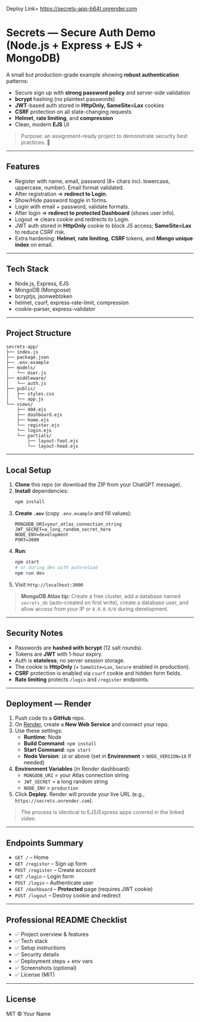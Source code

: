 Deploy Link= https://secrets-app-b64t.onrender.com

# Secrets — Secure Auth Demo (Node.js + Express + EJS + MongoDB)

A small but production-grade example showing **robust authentication** patterns:

- Secure sign up with **strong password policy** and server-side validation
- **bcrypt** hashing (no plaintext passwords)
- **JWT**-based auth stored in **HttpOnly, SameSite=Lax** cookies
- **CSRF** protection on all state-changing requests
- **Helmet**, **rate limiting**, and **compression**
- Clean, modern **EJS** UI

> Purpose: an assignment-ready project to demonstrate security best practices. 🎯

---

## Features

- Register with name, email, password (8+ chars incl. lowercase, uppercase, number). Email format validated.
- After registration ⇒ **redirect to Login**.
- Show/Hide password toggle in forms.
- Login with email + password, validate formats.
- After login ⇒ **redirect to protected Dashboard** (shows user info).
- Logout ⇒ clears cookie and redirects to Login.
- JWT auth stored in **HttpOnly** cookie to block JS access; **SameSite=Lax** to reduce CSRF risk.
- Extra hardening: **Helmet**, **rate limiting**, **CSRF** tokens, and **Mongo unique index** on email.

---

## Tech Stack

- Node.js, Express, EJS
- MongoDB (Mongoose)
- bcryptjs, jsonwebtoken
- helmet, csurf, express-rate-limit, compression
- cookie-parser, express-validator

---

## Project Structure

```
secrets-app/
├── index.js
├── package.json
├── .env.example
├── models/
│   └── User.js
├── middleware/
│   └── auth.js
├── public/
│   ├── styles.css
│   └── app.js
└── views/
    ├── 404.ejs
    ├── dashboard.ejs
    ├── home.ejs
    └── register.ejs
    └── login.ejs
    └── partials/
        ├── layout-foot.ejs
        └── layout-head.ejs
```

---

## Local Setup

1. **Clone** this repo (or download the ZIP from your ChatGPT message).
2. **Install** dependencies:
   ```bash
   npm install
   ```
3. **Create `.env`** (copy `.env.example` and fill values):
   ```env
   MONGODB_URI=your_atlas_connection_string
   JWT_SECRET=a_long_random_secret_here
   NODE_ENV=development
   PORT=3000
   ```
4. **Run**:
   ```bash
   npm start
   # or during dev with autoreload
   npm run dev
   ```
5. Visit `http://localhost:3000`

> **MongoDB Atlas tip:** Create a free cluster, add a database named `secrets_db` (auto-created on first write), create a database user, and allow access from your IP or `0.0.0.0/0` during development.

---

## Security Notes

- Passwords are **hashed with bcrypt** (12 salt rounds).
- Tokens are **JWT** with 1-hour expiry.
- Auth is **stateless**; no server session storage.
- The cookie is **HttpOnly** (+ `SameSite=Lax`, `Secure` enabled in production).
- **CSRF** protection is enabled via `csurf` cookie and hidden form fields.
- **Rate limiting** protects `/login` and `/register` endpoints.

---

## Deployment — Render

1. Push code to a **GitHub** repo.
2. On [Render](https://render.com), create a **New Web Service** and connect your repo.
3. Use these settings:
   - **Runtime**: Node
   - **Build Command**: `npm install`
   - **Start Command**: `npm start`
   - **Node Version**: `18` or above (set in **Environment** > `NODE_VERSION=18` if needed)
4. **Environment Variables** (in Render dashboard):
   - `MONGODB_URI` = your Atlas connection string
   - `JWT_SECRET` = a long random string
   - `NODE_ENV` = `production`
5. Click **Deploy**. Render will provide your live URL (e.g., `https://secrets.onrender.com`).

> The process is identical to EJS/Express apps covered in the linked video.

---

## Endpoints Summary

- `GET /` – Home
- `GET /register` – Sign up form
- `POST /register` – Create account
- `GET /login` – Login form
- `POST /login` – Authenticate user
- `GET /dashboard` – **Protected** page (requires JWT cookie)
- `POST /logout` – Destroy cookie and redirect

---

## Professional README Checklist

- ✅ Project overview & features
- ✅ Tech stack
- ✅ Setup instructions
- ✅ Security details
- ✅ Deployment steps + env vars
- ✅ Screenshots (optional)
- ✅ License (MIT)

---

## License

MIT © Your Name
